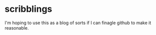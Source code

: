 # scribblings
I'm hoping to use this as a blog of sorts if I can finagle github to make it reasonable.
